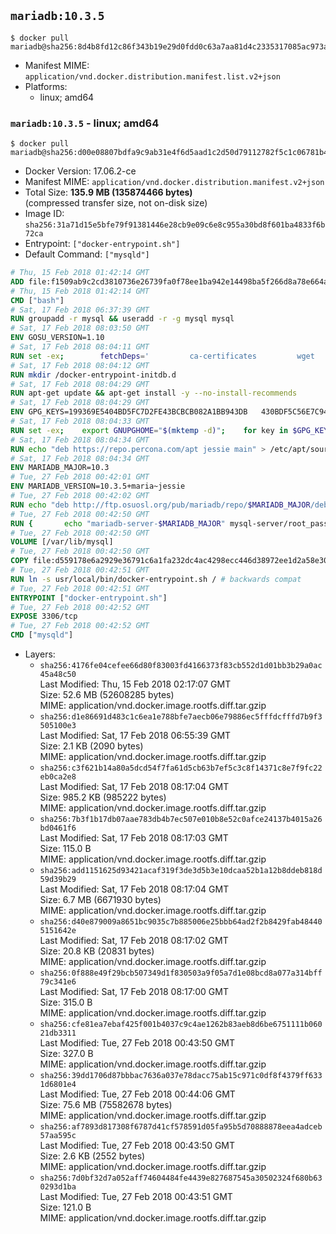 ## `mariadb:10.3.5`

```console
$ docker pull mariadb@sha256:8d4b8fd12c86f343b19e29d0fdd0c63a7aa81d4c2335317085ac973a4782c1f5
```

-	Manifest MIME: `application/vnd.docker.distribution.manifest.list.v2+json`
-	Platforms:
	-	linux; amd64

### `mariadb:10.3.5` - linux; amd64

```console
$ docker pull mariadb@sha256:d00e08807bdfa9c9ab31e4f6d5aad1c2d50d79112782f5c1c06781b49271c57a
```

-	Docker Version: 17.06.2-ce
-	Manifest MIME: `application/vnd.docker.distribution.manifest.v2+json`
-	Total Size: **135.9 MB (135874466 bytes)**  
	(compressed transfer size, not on-disk size)
-	Image ID: `sha256:31a71d15e5bfe79f91381446e28cb9e09c6e8c955a30bd8f601ba4833f6b72ca`
-	Entrypoint: `["docker-entrypoint.sh"]`
-	Default Command: `["mysqld"]`

```dockerfile
# Thu, 15 Feb 2018 01:42:14 GMT
ADD file:f1509ab9c2cd3810736e26739fa0f78ee1ba942e14498ba5f266d8a78e664acc in / 
# Thu, 15 Feb 2018 01:42:14 GMT
CMD ["bash"]
# Sat, 17 Feb 2018 06:37:39 GMT
RUN groupadd -r mysql && useradd -r -g mysql mysql
# Sat, 17 Feb 2018 08:03:50 GMT
ENV GOSU_VERSION=1.10
# Sat, 17 Feb 2018 08:04:11 GMT
RUN set -ex; 		fetchDeps=' 		ca-certificates 		wget 	'; 	apt-get update; 	apt-get install -y --no-install-recommends $fetchDeps; 	rm -rf /var/lib/apt/lists/*; 		dpkgArch="$(dpkg --print-architecture | awk -F- '{ print $NF }')"; 	wget -O /usr/local/bin/gosu "https://github.com/tianon/gosu/releases/download/$GOSU_VERSION/gosu-$dpkgArch"; 	wget -O /usr/local/bin/gosu.asc "https://github.com/tianon/gosu/releases/download/$GOSU_VERSION/gosu-$dpkgArch.asc"; 		export GNUPGHOME="$(mktemp -d)"; 	gpg --keyserver ha.pool.sks-keyservers.net --recv-keys B42F6819007F00F88E364FD4036A9C25BF357DD4; 	gpg --batch --verify /usr/local/bin/gosu.asc /usr/local/bin/gosu; 	rm -r "$GNUPGHOME" /usr/local/bin/gosu.asc; 		chmod +x /usr/local/bin/gosu; 	gosu nobody true; 		apt-get purge -y --auto-remove $fetchDeps
# Sat, 17 Feb 2018 08:04:12 GMT
RUN mkdir /docker-entrypoint-initdb.d
# Sat, 17 Feb 2018 08:04:29 GMT
RUN apt-get update && apt-get install -y --no-install-recommends 		apt-transport-https ca-certificates 		pwgen 	&& rm -rf /var/lib/apt/lists/*
# Sat, 17 Feb 2018 08:04:29 GMT
ENV GPG_KEYS=199369E5404BD5FC7D2FE43BCBCB082A1BB943DB 	430BDF5C56E7C94E848EE60C1C4CBDCDCD2EFD2A 	4D1BB29D63D98E422B2113B19334A25F8507EFA5
# Sat, 17 Feb 2018 08:04:33 GMT
RUN set -ex; 	export GNUPGHOME="$(mktemp -d)"; 	for key in $GPG_KEYS; do 		gpg --keyserver ha.pool.sks-keyservers.net --recv-keys "$key"; 	done; 	gpg --export $GPG_KEYS > /etc/apt/trusted.gpg.d/mariadb.gpg; 	rm -r "$GNUPGHOME"; 	apt-key list
# Sat, 17 Feb 2018 08:04:34 GMT
RUN echo "deb https://repo.percona.com/apt jessie main" > /etc/apt/sources.list.d/percona.list 	&& { 		echo 'Package: *'; 		echo 'Pin: release o=Percona Development Team'; 		echo 'Pin-Priority: 998'; 	} > /etc/apt/preferences.d/percona
# Sat, 17 Feb 2018 08:04:34 GMT
ENV MARIADB_MAJOR=10.3
# Tue, 27 Feb 2018 00:42:01 GMT
ENV MARIADB_VERSION=10.3.5+maria~jessie
# Tue, 27 Feb 2018 00:42:02 GMT
RUN echo "deb http://ftp.osuosl.org/pub/mariadb/repo/$MARIADB_MAJOR/debian jessie main" > /etc/apt/sources.list.d/mariadb.list 	&& { 		echo 'Package: *'; 		echo 'Pin: release o=MariaDB'; 		echo 'Pin-Priority: 999'; 	} > /etc/apt/preferences.d/mariadb
# Tue, 27 Feb 2018 00:42:50 GMT
RUN { 		echo "mariadb-server-$MARIADB_MAJOR" mysql-server/root_password password 'unused'; 		echo "mariadb-server-$MARIADB_MAJOR" mysql-server/root_password_again password 'unused'; 	} | debconf-set-selections 	&& apt-get update 	&& apt-get install -y 		"mariadb-server=$MARIADB_VERSION" 		percona-xtrabackup-24 		socat 	&& rm -rf /var/lib/apt/lists/* 	&& sed -ri 's/^user\s/#&/' /etc/mysql/my.cnf /etc/mysql/conf.d/* 	&& rm -rf /var/lib/mysql && mkdir -p /var/lib/mysql /var/run/mysqld 	&& chown -R mysql:mysql /var/lib/mysql /var/run/mysqld 	&& chmod 777 /var/run/mysqld 	&& find /etc/mysql/ -name '*.cnf' -print0 		| xargs -0 grep -lZE '^(bind-address|log)' 		| xargs -rt -0 sed -Ei 's/^(bind-address|log)/#&/' 	&& echo '[mysqld]\nskip-host-cache\nskip-name-resolve' > /etc/mysql/conf.d/docker.cnf
# Tue, 27 Feb 2018 00:42:50 GMT
VOLUME [/var/lib/mysql]
# Tue, 27 Feb 2018 00:42:50 GMT
COPY file:d559178e6a2929e36791c6a1fa232dc4ac4298ecc446d38972ee1d2a58e30621 in /usr/local/bin/ 
# Tue, 27 Feb 2018 00:42:51 GMT
RUN ln -s usr/local/bin/docker-entrypoint.sh / # backwards compat
# Tue, 27 Feb 2018 00:42:51 GMT
ENTRYPOINT ["docker-entrypoint.sh"]
# Tue, 27 Feb 2018 00:42:52 GMT
EXPOSE 3306/tcp
# Tue, 27 Feb 2018 00:42:52 GMT
CMD ["mysqld"]
```

-	Layers:
	-	`sha256:4176fe04cefee66d80f83003fd4166373f83cb552d1d01bb3b29a0ac45a48c50`  
		Last Modified: Thu, 15 Feb 2018 02:17:07 GMT  
		Size: 52.6 MB (52608285 bytes)  
		MIME: application/vnd.docker.image.rootfs.diff.tar.gzip
	-	`sha256:d1e86691d483c1c6ea1e788bfe7aecb06e79886ec5fffdcfffd7b9f3505100e3`  
		Last Modified: Sat, 17 Feb 2018 06:55:39 GMT  
		Size: 2.1 KB (2090 bytes)  
		MIME: application/vnd.docker.image.rootfs.diff.tar.gzip
	-	`sha256:c3f621b14a80a5dcd54f7fa61d5cb63b7ef5c3c8f14371c8e7f9fc22eb0ca2e8`  
		Last Modified: Sat, 17 Feb 2018 08:17:04 GMT  
		Size: 985.2 KB (985222 bytes)  
		MIME: application/vnd.docker.image.rootfs.diff.tar.gzip
	-	`sha256:7b3f1b17db07aae783db4b7ec507e010b8e52c0afce24137b4015a26bd0461f6`  
		Last Modified: Sat, 17 Feb 2018 08:17:03 GMT  
		Size: 115.0 B  
		MIME: application/vnd.docker.image.rootfs.diff.tar.gzip
	-	`sha256:add1151625d93421acaf319f3de3d5b3e10dcaa52b1a12b8ddeb818d59d39b29`  
		Last Modified: Sat, 17 Feb 2018 08:17:04 GMT  
		Size: 6.7 MB (6671930 bytes)  
		MIME: application/vnd.docker.image.rootfs.diff.tar.gzip
	-	`sha256:d40e879009a8651bc9035c7b885006e25bbb64ad2f2b8429fab484405151642e`  
		Last Modified: Sat, 17 Feb 2018 08:17:02 GMT  
		Size: 20.8 KB (20831 bytes)  
		MIME: application/vnd.docker.image.rootfs.diff.tar.gzip
	-	`sha256:0f888e49f29bcb507349d1f830503a9f05a7d1e08bcd8a077a314bff79c341e6`  
		Last Modified: Sat, 17 Feb 2018 08:17:00 GMT  
		Size: 315.0 B  
		MIME: application/vnd.docker.image.rootfs.diff.tar.gzip
	-	`sha256:cfe81ea7ebaf425f001b4037c9c4ae1262b83aeb8d6be6751111b06021db3311`  
		Last Modified: Tue, 27 Feb 2018 00:43:50 GMT  
		Size: 327.0 B  
		MIME: application/vnd.docker.image.rootfs.diff.tar.gzip
	-	`sha256:39dd1706d87bbbac7636a037e78dacc75ab15c971c0df8f4379ff6331d6801e4`  
		Last Modified: Tue, 27 Feb 2018 00:44:06 GMT  
		Size: 75.6 MB (75582678 bytes)  
		MIME: application/vnd.docker.image.rootfs.diff.tar.gzip
	-	`sha256:af7893d817308f6787d41cf578591d05fa95b5d70888878eea4adceb57aa595c`  
		Last Modified: Tue, 27 Feb 2018 00:43:50 GMT  
		Size: 2.6 KB (2552 bytes)  
		MIME: application/vnd.docker.image.rootfs.diff.tar.gzip
	-	`sha256:7d0bf32d7a052aff74604484fe4439e827687545a30502324f680b630293d1ba`  
		Last Modified: Tue, 27 Feb 2018 00:43:51 GMT  
		Size: 121.0 B  
		MIME: application/vnd.docker.image.rootfs.diff.tar.gzip
